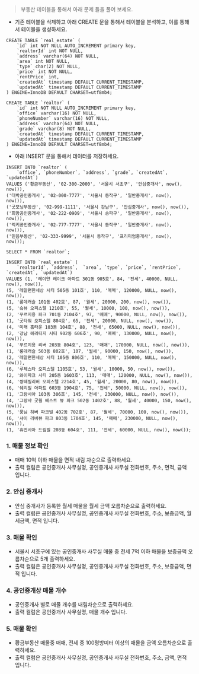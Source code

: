 > 부동산 테이블을 통해서 아래 문제 들을 풀어 보세요. 

* 기존 테이블을 삭제하고 아래 CREATE 문을 통해서 테이블을 분석하고, 이를 통해서 테이블을 생성하세요. 

```
CREATE TABLE `real_estate` (
    `id` int NOT NULL AUTO_INCREMENT primary key,
    `realtorId` int NOT NULL,
    `address` varchar(64) NOT NULL,
    `area` int NOT NULL,
    `type` char(2) NOT NULL,
    `price` int NOT NULL,
    `rentPrice` int,
    `createdAt` timestamp DEFAULT CURRENT_TIMESTAMP,
    `updatedAt` timestamp DEFAULT CURRENT_TIMESTAMP
) ENGINE=InnoDB DEFAULT CHARSET=utf8mb4;

CREATE TABLE `realtor` (
    `id` int NOT NULL AUTO_INCREMENT primary key,
    `office` varchar(16) NOT NULL,
    `phoneNumber` varchar(16) NOT NULL,
    `address` varchar(64) NOT NULL,
    `grade` varchar(8) NOT NULL,
    `createdAt` timestamp DEFAULT CURRENT_TIMESTAMP,
    `updatedAt` timestamp DEFAULT CURRENT_TIMESTAMP
) ENGINE=InnoDB DEFAULT CHARSET=utf8mb4;

```

* 아래 INSERT 문을 통해서 데이터를 저장하세요. 

```
INSERT INTO `realtor` (
    `office`, `phoneNumber`, `address`, `grade`, `createdAt`, `updatedAt`)
VALUES ('황금부동산', '02-300-2000', '서울시 서초구', '안심중개사', now(), now()),
('대박공인중개사', '02-000-7777', '서울시 동작구', '일반중개사', now(), now()), 
('굿모닝부동산', '02-999-1111', '서울시 강남구', '안심중개사', now(), now()), 
('희망공인중개사', '02-222-0909', '서울시 송파구', '일반중개사', now(), now()),
('럭키공인중개사', '02-777-7777', '서울시 동작구', '일반중개사', now(), now()),
('믿음부동산', '02-333-9999', '서울시 동작구', '프리미엄중개사', now(), now());

SELECT * FROM `realtor`;

INSERT INTO `real_estate` (
    `realtorId`, `address`,  `area`, `type`, `price`, `rentPrice`, `createdAt`, `updatedAt`)
VALUES (1, '레이얀 레이크 아파트 301동 905호', 84, '전세', 40000, NULL, now(), now()),
(5, '레알편한세상 시티 505동 101호', 110, '매매', 120000, NULL, now(), now()), 
(1, '롱데캐슬 101동 402호', 87, '월세', 20000, 200, now(), now()), 
(5, '슼뷰 오피스텔 1210호', 55, '월세', 10000, 100, now(), now()), 
(2, '푸르지용 파크 701동 2104호', 97, '매매', 90000, NULL, now(), now()),
(1, '굿타워 오피스텔 804호', 65, '전세', 20000, NULL, now(), now()), 
(4, '미래 홈타운 103동 104호', 88, '전세', 65000, NULL, now(), now()),
(2, '강남 헤리티지 시티 902동 606호', 90, '매매', 130000, NULL, now(), now()), 
(4, '푸르지용 리버 203동 804호', 123, '매매', 170000, NULL, now(), now()),
(1, '롱데캐슬 503동 802호', 107, '월세', 90000, 150, now(), now()), 
(2, '레알편한세상 시티 105동 806호', 110, '매매', 150000, NULL, now(), now()),
(6, '루체스타 오피스텔 1105호', 53, '월세', 10000, 50, now(), now()), 
(2, '와이파크 시티 205동 1603호', 113, '매매', 120000, NULL, now(), now()), 
(4, '썅떼빌리버 오피스텔 2214호', 45, '월세', 20000, 80, now(), now()), 
(6, '쉐리빌 아파트 603동 1904호', 75, '전세', 50000, NULL, now(), now()),
(1, '그랑시아 103동 306호', 145, '전세', 230000, NULL, now(), now()),
(4, '그랑샤 굿윌 베스트 뷰 파크 502동 1402호', 88, '월세', 40000, 150, now(), now()), 
(5, '풍님 하버 파크빌 402동 702호', 87, '월세', 70000, 100, now(), now()), 
(6, '샤이 리버뷰 파크 803동 1704호', 145, '매매', 230000, NULL, now(), now()),
(1, '휴먼시아 드림빌 208동 604호', 111, '전세', 60000, NULL, now(), now());
```

### 1. 매물 정보 확인 

* 매매 10억 이하 매물을 면적 내림 차순으로 출력하세요. 
* 출력 컬럼은 공인중개사 사무실명, 공인중개사 사무실 전화번호, 주소, 면적, 금액 입니다. 


### 2. 안심 중개사 

* 안심 중개사가 등록한 월세 매물을 월세 금액 오름차순으로 출력하세요.
* 출력 컬럼은 공인중개사 사무실명, 공인중개사 사무실 전화번호, 주소, 보증금액, 월세금액, 면적 입니다. 

### 3. 매물 확인

* 서울시 서초구에 있는 공인중개사 사무실 매물 중 전세 7억 이하 매물을 보증금액 오름차순으로 5개 출력하세요. 
*  출력 컬럼은 공인중개사 사무실명, 공인중개사 사무실 전화번호, 주소, 보증금액, 면적 입니다. 

### 4. 공인중개상 매물 개수

* 공인중개사 별로 매물 개수를 내림차순으로 출력하세요. 
* 출력 컬럼은 공인중개사 사무실명, 매물 개수 입니다. 

### 5. 매물 확인

* 황금부동산 매물중 매매, 전세 중 100평방미터 이상의 매물을 금액 오름차순으로 출력하세요.
* 출력 컬럼은 공인중개사 사무실명, 공인중개사 사무실 전화번호, 주소, 금액, 면적 입니다. 





